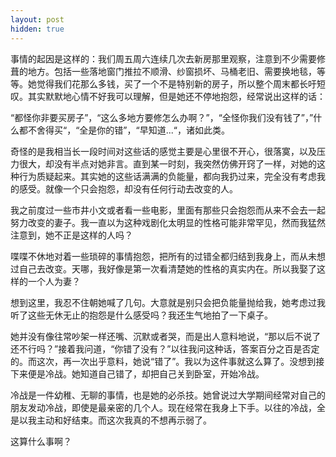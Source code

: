 ```yaml
---
layout: post
hidden: true
---
```


事情的起因是这样的：我们周五周六连续几次去新房那里观察，注意到不少需要修葺的地方。包括一些落地窗门推拉不顺滑、纱窗损坏、马桶老旧、需要换地毯，等等。她觉得我们花那么多钱，买了一个不是特别新的房子，所以整个周末都长吁短叹。其实默默地心情不好我可以理解，但是她还不停地抱怨，经常说出这样的话：

“都怪你非要买房子”，“这么多地方要修怎么办啊？”，“全怪你我们没有钱了”，”什么都不舍得买“，“全是你的错”，“早知道...“，诸如此类。

奇怪的是我相当长一段时间对这些话的感觉主要是心里很不开心，很落寞，以及压力很大，却没有半点对她非言。直到某一时刻，我突然仿佛开窍了一样，对她的这种行为质疑起来。其实她的这些话满满的负能量，都向我扔过来，完全没有考虑我的感受。就像一个只会抱怨，却没有任何行动去改变的人。

我之前度过一些市井小文或者看一些电影，里面有那些只会抱怨而从来不会去一起努力改变的妻子。我一直以为这种戏剧化太明显的性格可能非常罕见，然而我猛然注意到，她不正是这样的人吗？

喋喋不休地对着一些琐碎的事情抱怨，把所有的过错全都归结到我身上，而从未想过自己去改变。天哪，我好像是第一次看清楚她的性格的真实内在。所以我娶了这样的一个人为妻？

想到这里，我忍不住朝她喊了几句。大意就是别只会把负能量抛给我，她考虑过我听了这些无休无止的抱怨是什么感受吗？我还生气地拍了一下桌子。

她并没有像往常吵架一样还嘴、沉默或者哭，而是出人意料地说，“那以后不说了还不行吗？”接着我问道，“你错了没有？”以往我问这种话，答案百分之百是否定的。而这次，再一次出乎意料，她说“错了”。我以为这件事就这么算了。没想到接下来便是冷战。她知道自己错了，却把自己关到卧室，开始冷战。

冷战是一件幼稚、无聊的事情，也是她的必杀技。她曾说过大学期间经常对自己的朋友发动冷战，即使是最亲密的几个人。现在经常在我身上下手。以往的冷战，全是以我主动和好结束。而这次我真的不想再示弱了。

这算什么事啊？